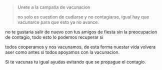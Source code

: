 > Unete a la campaña de vacunacion
>
> no solo es cuestion de cudiarse y no contagiarse, igual hay que vacunarce para que esto ya no avance.

no te gustaria salir de nuevo con tus amigos de fiesta sin la preocupacion de contagio, todo esto lo podemos recuperar si

todos cooperamos y nos vacunamos, de esta forma nuestar vida volvera aser como antes si todos apoyamos con la vacunacion.


Si te vacunas tu igual ayudas evitando que se propague el contagio.
